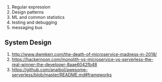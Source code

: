 1. Regular expression
2. Design patterns
3. ML and common statistics
4. testing and debugging
5. messaging bus

## System Design
1. http://www.dwmkerr.com/the-death-of-microservice-madness-in-2018/
2. https://hackernoon.com/monolith-vs-microservice-vs-serverless-the-real-winner-the-developer-8aae6042fb48
3. https://github.com/anaibol/awesome-serverless/blob/master/README.md#frameworks